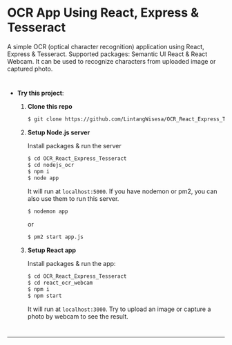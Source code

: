 # OCR App Using React, Express & Tesseract

A simple OCR (optical character recognition) application using React, Express & Tesseract. Supported packages: Semantic UI React & React Webcam. It can be used to recognize characters from uploaded image or captured photo. 

#

- __Try this project__:

    1. __Clone this repo__

        ```bash
        $ git clone https://github.com/LintangWisesa/OCR_React_Express_Tesseract
        ```

    2. __Setup Node.js server__

        Install packages & run the server
        ```bash
        $ cd OCR_React_Express_Tesseract
        $ cd nodejs_ocr
        $ npm i
        $ node app
        ```
        It will run at `localhost:5000`. If you have nodemon or pm2, you can also use them to run this server.
        ```bash
        $ nodemon app
        ```
        or
        ```bash
        $ pm2 start app.js
        ```


    3. __Setup React app__

        Install packages & run the app:
        ```bash
        $ cd OCR_React_Express_Tesseract
        $ cd react_ocr_webcam
        $ npm i
        $ npm start
        ```
        It will run at `localhost:3000`. Try to upload an image or capture a photo by webcam to see the result.
#

<hr>

<br>
